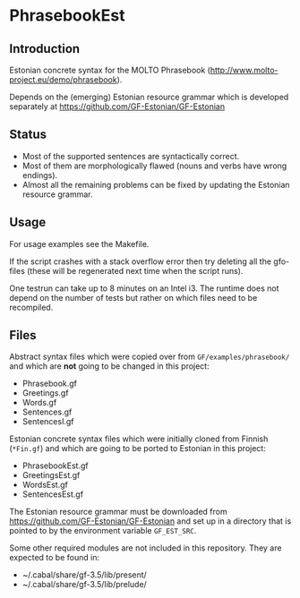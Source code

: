 PhrasebookEst
=============

Introduction
------------

Estonian concrete syntax for the MOLTO Phrasebook
(http://www.molto-project.eu/demo/phrasebook).

Depends on the (emerging) Estonian resource grammar which
is developed separately at
https://github.com/GF-Estonian/GF-Estonian


Status
------

  * Most of the supported sentences are syntactically correct.
  * Most of them are morphologically flawed (nouns and verbs have wrong endings).
  * Almost all the remaining problems can be fixed by updating the Estonian resource grammar.


Usage
-----

For usage examples see the Makefile.

If the script crashes with a stack overflow error then try deleting
all the gfo-files (these will be regenerated next time when the script
runs).

One testrun can take up to 8 minutes on an Intel i3. The runtime does not
depend on the number of tests but rather on which files need to be recompiled.


Files
-----

Abstract syntax files which were copied over from `GF/examples/phrasebook/` and which
are __not__ going to be changed in this project:

  * Phrasebook.gf
  * Greetings.gf
  * Words.gf
  * Sentences.gf
  * SentencesI.gf

Estonian concrete syntax files which were initially cloned from Finnish (`*Fin.gf`)
and which are going to be ported to Estonian in this project:

  * PhrasebookEst.gf
  * GreetingsEst.gf
  * WordsEst.gf
  * SentencesEst.gf

The Estonian resource grammar must be downloaded from
https://github.com/GF-Estonian/GF-Estonian
and set up in a directory that is pointed to by the environment variable `GF_EST_SRC`.

Some other required modules are not included in this repository.
They are expected to be found in:

  * ~/.cabal/share/gf-3.5/lib/present/
  * ~/.cabal/share/gf-3.5/lib/prelude/

